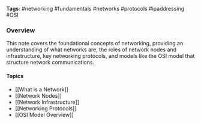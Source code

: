 **Tags**: #networking #fundamentals #networks #protocols #ipaddressing #OSI

### Overview

This note covers the foundational concepts of networking, providing an understanding of what networks are, the roles of network nodes and infrastructure, key networking protocols, and models like the OSI model that structure network communications.

#### Topics

- [[What is a Network]]
- [[Network Nodes]]
- [[Network Infrastructure]]
- [[Networking Protocols]]
- [[OSI Model Overview]]